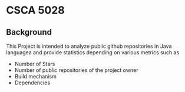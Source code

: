 # CSCA 5028

## Background
This Project is intended to analyze public github repositories in Java languagea and provide statistics depending on various metrics such as 
- Number of Stars
- Number of public repositories of the project owner
- Build mechanism
- Dependencies

